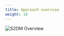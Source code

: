 ```yaml
---
title: Approach overview
weight: 10
---
```


<div class="w-100 my-4">
  <img src="/images/s2dm_overview.png" alt="S2DM Overview" class="img-fluid w-100" style="max-width: 100%; height: auto;">
</div>
